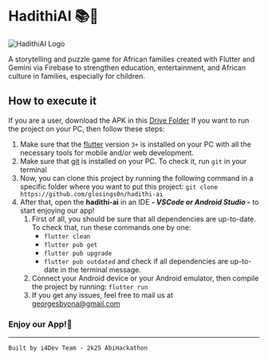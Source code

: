 # HadithiAI 📚🤖

![HadithiAI Logo](https://via.placeholder.com/150)

A storytelling and puzzle game for African families created with Flutter and Gemini via Firebase to strengthen education, entertainment, and African culture in families, especially for children.

## How to execute it

If you are a user, download the APK in this [Drive Folder](https://drive.google.com/drive/folders/18WchVJQ_It_WagbSKU9qi58lF7SClUXi?usp=drive_link)
If you want to run the project on your PC, then follow these steps:
1. Make sure that the [flutter](https://flutter.dev) version `3+` is installed on your PC with all the necessary tools for mobile and/or web development.
2. Make sure that [git](https://git-scm.com/) is installed on your PC. To check it, run `git` in your terminal
3. Now, you can clone this project by running the following command in a specific folder where you want to put this project:
   `git clone https://github.com/glosings0n/hadithi-ai`
5. After that, open the **hadithi-ai** in an IDE ***- VSCode or Android Studio -*** to start enjoying our app!
   1. First of all, you should be sure that all dependencies are up-to-date. To check that, run these commands one by one:
      + `flutter clean`
      + `flutter pub get`
      + `flutter pub upgrade`
      + `flutter pub outdated` and check if all dependencies are up-to-date in the terminal message.
   2. Connect your Android device or your Android emulator, then compile the project by running: `flutter run`
   3. If you get any issues, feel free to mail us at [georgesbyona@gmail.com](mailto:georgesbyona@gmail.com)
  
### Enjoy our App!🎉

---

`Built by i4Dev Team - 2k25 AbiHackathon`
